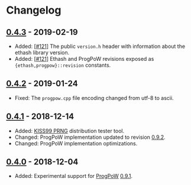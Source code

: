 # Changelog

## [0.4.3] - 2019-02-19

 - Added: [[#121](https://github.com/chfast/ethash/pull/121)]
   The public `version.h` header with information about the ethash library version.
 - Added: [[#121](https://github.com/chfast/ethash/pull/121)]
   Ethash and ProgPoW revisions exposed as `{ethash,progpow}::revision` constants.

## [0.4.2] - 2019-01-24

 - Fixed: The `progpow.cpp` file encoding changed from utf-8 to ascii.

## [0.4.1] - 2018-12-14

 - Added: [KISS99 PRNG](https://en.wikipedia.org/wiki/KISS_(algorithm)) distribution tester tool.
 - Changed: ProgPoW implementation updated to revision [0.9.2][progpow-changelog].
 - Changed: ProgPoW implementation optimizations.

## [0.4.0] - 2018-12-04

 - Added: Experimental support for [ProgPoW] [0.9.1][ProgPoW-changelog].


[0.4.3]: https://github.com/chfast/ethash/releases/tag/v0.4.3
[0.4.2]: https://github.com/chfast/ethash/releases/tag/v0.4.2
[0.4.1]: https://github.com/chfast/ethash/releases/tag/v0.4.1
[0.4.0]: https://github.com/chfast/ethash/releases/tag/v0.4.0

[ProgPoW]: https://github.com/ifdefelse/ProgPOW/blob/master/README.md
[ProgPoW-changelog]: https://github.com/ifdefelse/ProgPOW#change-history
